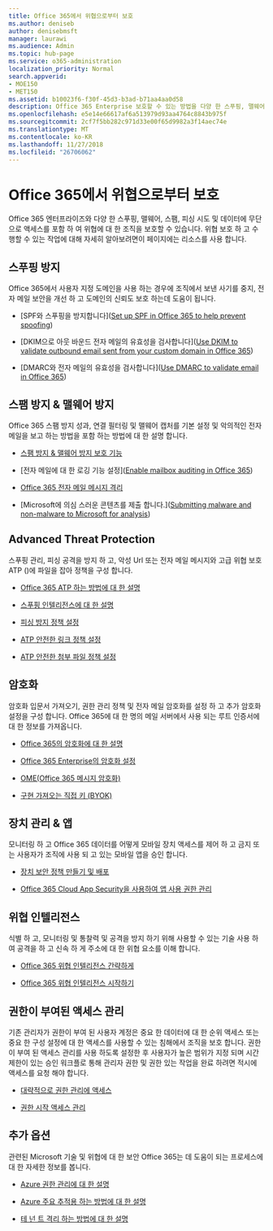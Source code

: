```yaml
---
title: Office 365에서 위협으로부터 보호
ms.author: deniseb
author: denisebmsft
manager: laurawi
ms.audience: Admin
ms.topic: hub-page
ms.service: o365-administration
localization_priority: Normal
search.appverid:
- MOE150
- MET150
ms.assetid: b10023f6-f30f-45d3-b3ad-b71aa4aa0d58
description: Office 365 Enterprise 보호할 수 있는 방법을 다양 한 스푸핑, 맬웨어, 스팸, 피싱 시도 및 데이터에 무단으로 액세스를 포함 하 여 위협에 대 한 조직에 알아봅니다.
ms.openlocfilehash: e5e14e66617af6a513979d93aa4764c8843b975f
ms.sourcegitcommit: 2cf7f5bb282c971d33e00f65d9982a3f14aec74e
ms.translationtype: MT
ms.contentlocale: ko-KR
ms.lasthandoff: 11/27/2018
ms.locfileid: "26706062"
---
```

# <a name="protect-against-threats-in-office-365"></a>Office 365에서 위협으로부터 보호

Office 365 엔터프라이즈와 다양 한 스푸핑, 맬웨어, 스팸, 피싱 시도 및 데이터에 무단으로 액세스를 포함 하 여 위협에 대 한 조직을 보호할 수 있습니다. 위협 보호 하 고 수행할 수 있는 작업에 대해 자세히 알아보려면이 페이지에는 리소스를 사용 합니다.
  
## <a name="anti-spoofing"></a>스푸핑 방지

Office 365에서 사용자 지정 도메인을 사용 하는 경우에 조직에서 보낸 사기를 중지, 전자 메일 보안을 개선 하 고 도메인의 신뢰도 보호 하는데 도움이 됩니다.
  
- [SPF와 스푸핑을 방지합니다]([Set up SPF in Office 365 to help prevent spoofing](set-up-spf-in-office-365-to-help-prevent-spoofing.md))
    
- [DKIM으로 아웃 바운드 전자 메일의 유효성을 검사합니다]([Use DKIM to validate outbound email sent from your custom domain in Office 365](use-dkim-to-validate-outbound-email.md))
    
- [DMARC와 전자 메일의 유효성을 검사합니다]([Use DMARC to validate email in Office 365](use-dmarc-to-validate-email.md))
    
## <a name="anti-spam-amp-anti-malware"></a>스팸 방지 &amp; 맬웨어 방지

Office 365 스팸 방지 성과, 연결 필터링 및 맬웨어 캡처를 기본 설정 및 악의적인 전자 메일을 보고 하는 방법을 포함 하는 방법에 대 한 설명 합니다.
  
- [스팸 방지 &amp; 맬웨어 방지 보호 기능](anti-spam-and-anti-malware-protection.md)
    
- [전자 메일에 대 한 로깅 기능 설정]([Enable mailbox auditing in Office 365](enable-mailbox-auditing.md))
    
- [Office 365 전자 메일 메시지 격리](quarantine-email-messages.md)
    
- [Microsoft에 의심 스러운 콘텐츠를 제출 합니다.]([Submitting malware and non-malware to Microsoft for analysis](submitting-malware-and-non-malware-to-microsoft-for-analysis.md))
    
## <a name="advanced-threat-protection"></a>Advanced Threat Protection

스푸핑 관리, 피싱 공격을 방지 하 고, 악성 Url 또는 전자 메일 메시지와 고급 위협 보호 ATP ()에 파일을 잡아 정책을 구성 합니다.
  
- [Office 365 ATP 하는 방법에 대 한 설명](office-365-atp.md)
    
- [스푸핑 인텔리전스에 대 한 설명](learn-about-spoof-intelligence.md)
    
- [피싱 방지 정책 설정](set-up-anti-phishing-policies.md)
    
- [ATP 안전한 링크 정책 설정](set-up-atp-safe-links-policies.md)
    
- [ATP 안전한 첨부 파일 정책 설정](set-up-atp-safe-attachments-policies.md)
    
## <a name="encryption"></a>암호화

암호화 입문서 가져오기, 권한 관리 정책 및 전자 메일 암호화를 설정 하 고 추가 암호화 설정을 구성 합니다. Office 365에 대 한 명의 메일 서버에서 사용 되는 루트 인증서에 대 한 정보를 가져옵니다.
  
- [Office 365의 암호화에 대 한 설명](encryption.md)
    
- [Office 365 Enterprise의 암호화 설정](set-up-encryption.md)
    
- [OME(Office 365 메시지 암호화)](ome.md)
    
- [구현 가져오는 직접 키 (BYOK)](https://docs.microsoft.com/azure/key-vault/key-vault-hsm-protected-keys#implementing-bring-your-own-key-byok-for-azure-key-vault)
    
## <a name="managing-devices-amp-apps"></a>장치 관리 &amp; 앱

모니터링 하 고 Office 365 데이터를 어떻게 모바일 장치 액세스를 제어 하 고 금지 또는 사용자가 조직에 사용 되 고 있는 모바일 앱을 승인 합니다.
  
- [장치 보안 정책 만들기 및 배포](https://support.office.com/article/d310f556-8bfb-497b-9bd7-fe3c36ea2fd6)
    
- [Office 365 Cloud App Security을 사용하여 앱 사용 권한 관리](manage-app-permissions-in-ocas.md)
    
## <a name="threat-intelligence"></a>위협 인텔리전스

식별 하 고, 모니터링 및 통찰력 및 공격을 방지 하기 위해 사용할 수 있는 기술 사용 하 여 공격을 하 고 신속 하 게 주소에 대 한 위협 요소를 이해 합니다.
  
- [Office 365 위협 인텔리전스 간략하게](office-365-ti.md)
    
- [Office 365 위협 인텔리전스 시작하기](get-started-with-ti.md)
    
## <a name="privileged-access-management"></a>권한이 부여된 액세스 관리

기존 관리자가 권한이 부여 된 사용자 계정은 중요 한 데이터에 대 한 순위 액세스 또는 중요 한 구성 설정에 대 한 액세스를 사용할 수 있는 침해에서 조직을 보호 합니다. 권한이 부여 된 액세스 관리를 사용 하도록 설정한 후 사용자가 높은 범위가 지정 되며 시간 제한이 있는 승인 워크플로 통해 관리자 권한 및 권한 있는 작업을 완료 하려면 적시에 액세스를 요청 해야 합니다.
  
- [대략적으로 권한 관리에 액세스](privileged-access-management-overview.md)
    
- [권한 시작 액세스 관리](privileged-access-management-configuration.md)

## <a name="additional-options"></a>추가 옵션

관련된 Microsoft 기술 및 위협에 대 한 보안 Office 365는 데 도움이 되는 프로세스에 대 한 자세한 정보를 봅니다.
  
- [Azure 권한 관리에 대 한 설명](https://docs.microsoft.com/information-protection/understand-explore/what-is-azure-rms)
    
- [Azure 주요 추적용 하는 방법에 대 한 설명](https://docs.microsoft.com/azure/key-vault/)
    
- [테 넌 트 격리 하는 방법에 대 한 설명](http://download.microsoft.com/download/3/F/0/3F0420A2-657B-44B6-B21E-D7BD98A94390/Tenant%20Isolation%20in%20Office%20365.pdf)
    

